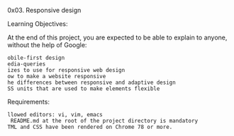 0x03. Responsive design

Learning Objectives:

At the end of this project, you are expected to be able to explain to anyone, without the help of Google:

    obile-first design
    edia-queries
    izes to use for responsive web design
    ow to make a website responsive
    he differences between responsive and adaptive design
    SS units that are used to make elements flexible

Requirements:

    llowed editors: vi, vim, emacs
     README.md at the root of the project directory is mandatory
    TML and CSS have been rendered on Chrome 78 or more.
